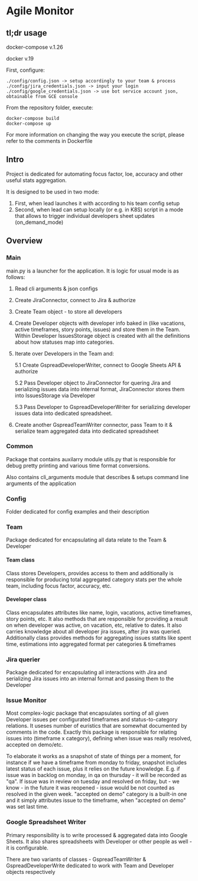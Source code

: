 # Agile Monitor

## tl;dr usage

docker-compose v.1.26

docker v.19

First, configure:
```
./config/config.json -> setup accordingly to your team & process
./config/jira_credentials.json -> input your login
./config/google_credentials.json -> use bot service account json, obtainable from GCE console
```

From the repository folder, execute:

```
docker-compose build
docker-compose up
```

For more information on changing the way you execute the script, please refer to the comments in Dockerfile

## Intro

Project is dedicated for automating focus factor, loe, accuracy and other useful stats aggregation.

It is designed to be used in two mode:

1) First, when lead launches it with according to his team config setup
2) Second, when lead can setup locally (or e.g. in K8S) script in a mode that allows to trigger individual developers sheet updates (on_demand_mode)

## Overview

### Main

main.py is a launcher for the application. It is logic for usual mode is as follows:

1. Read cli arguments & json configs

2. Create JiraConnector, connect to Jira & authorize

3. Create Team object - to store all developers

4. Create Developer objects with developer info baked in (like vacations, active timeframes, story points, issues) and store them in the Team. Within Developer IssuesStorage object is created with all the definitions about how statuses map into categories.

5. Iterate over Developers in the Team and:

    5.1 Create GspreadDeveloperWriter, connect to Google Sheets API & authorize

    5.2 Pass Developer object to JiraConnector for quering Jira and serializing issues data into internal format, JiraConnector stores them into IssuesStorage via Developer

    5.3 Pass Developer to GspreadDeveloperWriter for serializing developer issues data into dedicated spreadsheet.

6. Create another GspreadTeamWriter connector, pass Team to it &  serialize team aggregated data into dedicated spreadsheet

### Common

Package that contains auxilarry module utils.py that is responsible for debug pretty printing and various time format conversions.

Also contains cli_arguments module that describes & setups command line arguments of the application

### Config

Folder dedicated for config examples and their description

### Team

Package dedicated for encapsulating all data relate to the Team & Developer

#### Team class

Class stores Developers, provides access to them and additionally is responsible for producing total aggregated category stats per the whole team, including focus factor, accuracy, etc.

#### Developer class
Class encapsulates attributes like name, login, vacations, active timeframes, story points, etc.
It also methods that are responsible for providing a result on when developer was active, on vacation, etc, relative to dates.
It also carries knowledge about all developer jira issues, after jira was queried. Additionally class provides methods for aggregating issues statits like spent time, estimations into aggregated format per categories & timeframes

### Jira querier

Package dedicated for encapsulating all interactions with Jira and serializing Jira issues into an internal format and passing them to the Developer

### Issue Monitor

Most complex-logic package that encapsulates sorting of all given Developer issues per configurated timeframes and status-to-category relations. It useses number of euristics that are somewhat documented by comments in the code.
Exactly this package is responsible for relating issues into (timeframe x category), defining when issue was really resolved, accepted on demo/etc.

To elaborate it works as a snapshot of state of things per a moment, for instance if we have a timeframe from monday to friday, snapshot includes latest status of each issue, plus it relies on the future knowledge. E.g. if issue was in backlog on monday, in qa on thursday - it will be recorded as "qa". If issue was in review on tuesday and resolved on friday, but - we know - in the future it was reopened - issue would be not counted as resolved in the given week.
"accepted on demo" category is a built-in one and it simply attributes issue to the timeframe, when "accepted on demo" was set last time.

### Google Spreadsheet Writer

Primary responsibility is to write processed & aggregated data into Google Sheets.
It also shares spreadsheets with Developer or other people as well - it is configurable.

There are two variants of classes - GspreadTeamWriter & GspreadDeveloperWrite dedicated to work with Team and Developer objects respectively
